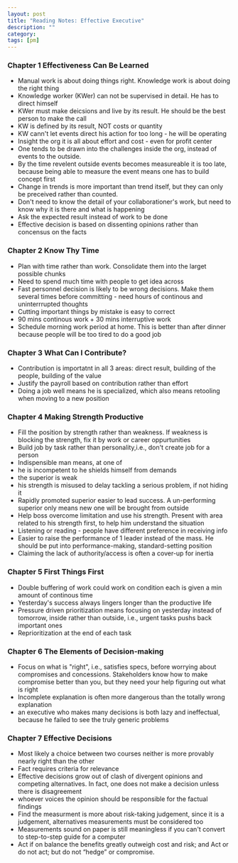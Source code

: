 ```yaml
---
layout: post
title: "Reading Notes: Effective Executive"
description: ""
category: 
tags: [pm]
---
```


### Chapter 1 Effectiveness Can Be Learned

* Manual work is about doing things right. Knowledge work is about doing the right thing
* Knowledge worker (KWer) can not be supervised in detail. He has to direct himself
* KWer must make deicsions and live by its result. He should be the best person to make the call
* KW is defined by its result, NOT costs or quantity
* KW cann't let events direct his action for too long - he will be operating
* Insight the org it is all about effort and cost - even for profit center
* One tends to be drawn into the challenges inside the org, instead of events to the outside.
* By the time revelent outside events becomes measureable it is too late, because being able to measure the event means one has to build concept first
* Change in trends is more important than trend itself, but they can only be preceived rather than counted.
* Don't need to know the detail of your collaborationer's work, but need to know why it is there and what is happening
* Ask the expected result instead of work to be done
* Effective decision is based on dissenting opinions rather than concensus on the facts

### Chapter 2 Know Thy Time

* Plan with time rather than work. Consolidate them into the larget possible chunks 
* Need to spend much time with people to get idea across
* Fast personnel decision is likely to be wrong decisions. Make them several times before committing - need hours of continous and uninterrrupted thoughts
* Cutting important things by mistake is easy to correct
* 90 mins continous work + 30 mins interruptive work
* Schedule morning work period at home. This is better than after dinner because people will be too tired to do a good job

### Chapter 3 What Can I Contribute?

* Contribution is importatnt in all 3 areas: direct result, building of the people, building of the value
* Justify the payroll based on contribution rather than effort
* Doing a job well means he is specialized, which also means retooling when moving to a new position

### Chapter 4 Making Strength Productive

* Fill the position by strength rather than weakness. If weakness is blocking the strength, fix it by work or career oppurtunities
* Build job by task rather than personality,i.e., don't create job for a person
* Indispensible man means, at one of
 * he is incompetent to he shields himself from demands
 * the superior is weak 
 * his strength is misused to delay tackling a serious problem, if not hiding it
* Rapidly promoted superior easier to lead success. A un-performing superior only means new one will be brought from outside
* Help boss overcome limitation and use his strength. Present with area related to his strength first, to help him understand the situation
* Listening or reading - people have different preference in receiving info
* Easier to raise the performance of 1 leader instead of the mass. He should be put into performance-making, standard-setting position
* Claiming the lack of authority/access is often a cover-up for inertia

### Chapter 5 First Things First

* Double buffering of work could work on condition each is given a min amount of continous time
* Yesterday's success always lingers longer than the productive life
* Pressure driven prioritization means focusing on yesterday instead of tomorrow, inside rather than outside, i.e., urgent tasks pushs back important ones
* Reprioritization at the end of each task

### Chapter 6 The Elements of Decision-making

* Focus on what is "right", i.e., satisfies specs, before worrying about compromises and concessions. Stakeholders know how to make compromise better than you, but they need your help figuring out what is right
* Incomplete explanation is often more dangerous than the totally wrong explanation
* an executive who makes many decisions is both lazy and ineffectual, because he failed to see the truly generic problems
 
### Chapter 7 Effective Decisions

* Most likely a choice between two courses neither is more provably nearly right than the other
* Fact requires criteria for relevance
* Effective decisions grow out of clash of divergent opinions and competing alternatives. In fact, one does not make a decision unless there is disagreement
* whoever voices the opinion should be responsible for the factual findings
* Find the measurment is more about risk-taking judgement, since it is a judgement, alternatives measurements must be considered too
* Measurements sound on paper is still meaningless if you can't convert to step-to-step guide for a computer
* Act if on balance the benefits greatly outweigh cost and risk; and Act or do not act; but do not “hedge” or compromise.
